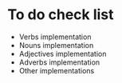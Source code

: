 # To do check list

- Verbs implementation
- Nouns implementation
- Adjectives implementation
- Adverbs implementation
- Other implementations